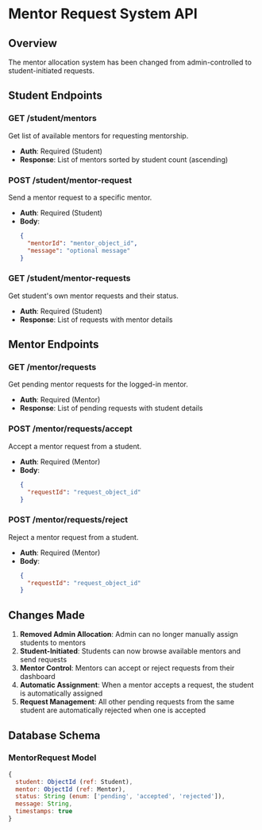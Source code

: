# Mentor Request System API

## Overview
The mentor allocation system has been changed from admin-controlled to student-initiated requests.

## Student Endpoints

### GET /student/mentors
Get list of available mentors for requesting mentorship.
- **Auth**: Required (Student)
- **Response**: List of mentors sorted by student count (ascending)

### POST /student/mentor-request
Send a mentor request to a specific mentor.
- **Auth**: Required (Student)
- **Body**: 
  ```json
  {
    "mentorId": "mentor_object_id",
    "message": "optional message"
  }
  ```

### GET /student/mentor-requests
Get student's own mentor requests and their status.
- **Auth**: Required (Student)
- **Response**: List of requests with mentor details

## Mentor Endpoints

### GET /mentor/requests
Get pending mentor requests for the logged-in mentor.
- **Auth**: Required (Mentor)
- **Response**: List of pending requests with student details

### POST /mentor/requests/accept
Accept a mentor request from a student.
- **Auth**: Required (Mentor)
- **Body**: 
  ```json
  {
    "requestId": "request_object_id"
  }
  ```

### POST /mentor/requests/reject
Reject a mentor request from a student.
- **Auth**: Required (Mentor)
- **Body**: 
  ```json
  {
    "requestId": "request_object_id"
  }
  ```

## Changes Made

1. **Removed Admin Allocation**: Admin can no longer manually assign students to mentors
2. **Student-Initiated**: Students can now browse available mentors and send requests
3. **Mentor Control**: Mentors can accept or reject requests from their dashboard
4. **Automatic Assignment**: When a mentor accepts a request, the student is automatically assigned
5. **Request Management**: All other pending requests from the same student are automatically rejected when one is accepted

## Database Schema

### MentorRequest Model
```javascript
{
  student: ObjectId (ref: Student),
  mentor: ObjectId (ref: Mentor),
  status: String (enum: ['pending', 'accepted', 'rejected']),
  message: String,
  timestamps: true
}
```